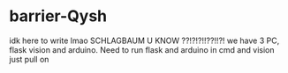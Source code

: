 # barrier-Qysh
idk here to write lmao SCHLAGBAUM U KNOW ??!?!?!!??!!?!
we have 3 PC, flask vision and arduino. Need to run flask and arduino in cmd and vision just pull on
